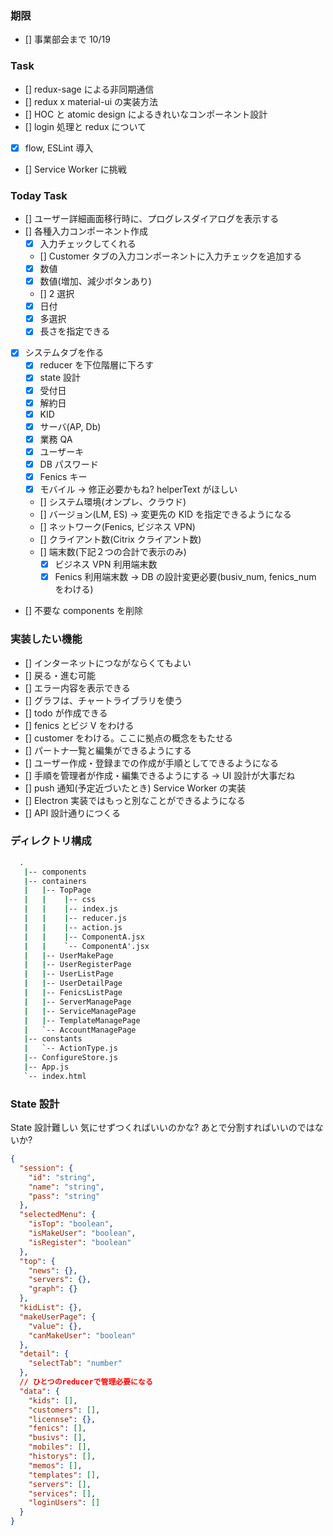 ### 期限

- [] 事業部会まで 10/19

### Task

- [] redux-sage による非同期通信
- [] redux x material-ui の実装方法
- [] HOC と atomic design によるきれいなコンポーネント設計
- [] login 処理と redux について
- [x] flow, ESLint 導入
- [] Service Worker に挑戦

### Today Task

- [] ユーザー詳細画面移行時に、プログレスダイアログを表示する
- [] 各種入力コンポーネント作成
  - [x] 入力チェックしてくれる
  - [] Customer タブの入力コンポーネントに入力チェックを追加する
  - [x] 数値
  - [x] 数値(増加、減少ボタンあり)
  - [] 2 選択
  - [x] 日付
  - [x] 多選択
  - [x] 長さを指定できる
- [x] システムタブを作る
  - [x] reducer を下位階層に下ろす
  - [x] state 設計
  - [x] 受付日
  - [x] 解約日
  - [x] KID
  - [x] サーバ(AP, Db)
  - [x] 業務 QA
  - [x] ユーザーキ
  - [x] DB パスワード
  - [x] Fenics キー
  - [x] モバイル -> 修正必要かもね? helperText がほしい
  - [] システム環境(オンプレ、クラウド)
  - [] バージョン(LM, ES) -> 変更先の KID を指定できるようになる
  - [] ネットワーク(Fenics, ビジネス VPN)
  - [] クライアント数(Citrix クライアント数)
  - [] 端末数(下記２つの合計で表示のみ)
    - [x] ビジネス VPN 利用端末数
    - [x] Fenics 利用端末数
          -> DB の設計変更必要(busiv_num, fenics_num をわける)
- [] 不要な components を削除

### 実装したい機能

- [] インターネットにつながならくてもよい
- [] 戻る・進む可能
- [] エラー内容を表示できる
- [] グラフは、チャートライブラリを使う
- [] todo が作成できる
- [] fenics とビジ V をわける
- [] customer をわける。ここに拠点の概念をもたせる
- [] パートナ一覧と編集ができるようにする
- [] ユーザー作成・登録までの作成が手順としてできるようになる
- [] 手順を管理者が作成・編集できるようにする -> UI 設計が大事だね
- [] push 通知(予定近づいたとき) Service Worker の実装
- [] Electron 実装ではもっと別なことができるようになる
- [] API 設計通りにつくる

### ディレクトリ構成

```cmd
  .
   |-- components
   |-- containers
   |   |-- TopPage
   |   |    |-- css
   |   |    |-- index.js
   |   |    |-- reducer.js
   |   |    |-- action.js
   |   |    |-- ComponentA.jsx
   |   |    `-- ComponentA'.jsx
   |   |-- UserMakePage
   |   |-- UserRegisterPage
   |   |-- UserListPage
   |   |-- UserDetailPage
   |   |-- FenicsListPage
   |   |-- ServerManagePage
   |   |-- ServiceManagePage
   |   |-- TemplateManagePage
   |   `-- AccountManagePage
   |-- constants
   |   `-- ActionType.js
   |-- ConfigureStore.js
   |-- App.js
   `-- index.html
```

### State 設計

State 設計難しい
気にせずつくればいいのかな?
あとで分割すればいいのではないか?

```json
{
  "session": {
    "id": "string",
    "name": "string",
    "pass": "string"
  },
  "selectedMenu": {
    "isTop": "boolean",
    "isMakeUser": "boolean",
    "isRegister": "boolean"
  },
  "top": {
    "news": {},
    "servers": {},
    "graph": {}
  },
  "kidList": {},
  "makeUserPage": {
    "value": {},
    "canMakeUser": "boolean"
  },
  "detail": {
    "selectTab": "number"
  },
  // ひとつのreducerで管理必要になる
  "data": {
    "kids": [],
    "customers": [],
    "licennse": {},
    "fenics": [],
    "busivs": [],
    "mobiles": [],
    "historys": [],
    "memos": [],
    "templates": [],
    "servers": [],
    "services": [],
    "loginUsers": []
  }
}
```
